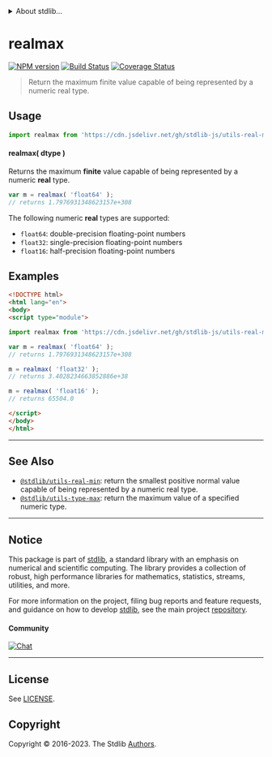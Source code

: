 <!--

@license Apache-2.0

Copyright (c) 2018 The Stdlib Authors.

Licensed under the Apache License, Version 2.0 (the "License");
you may not use this file except in compliance with the License.
You may obtain a copy of the License at

   http://www.apache.org/licenses/LICENSE-2.0

Unless required by applicable law or agreed to in writing, software
distributed under the License is distributed on an "AS IS" BASIS,
WITHOUT WARRANTIES OR CONDITIONS OF ANY KIND, either express or implied.
See the License for the specific language governing permissions and
limitations under the License.

-->


<details>
  <summary>
    About stdlib...
  </summary>
  <p>We believe in a future in which the web is a preferred environment for numerical computation. To help realize this future, we've built stdlib. stdlib is a standard library, with an emphasis on numerical and scientific computation, written in JavaScript (and C) for execution in browsers and in Node.js.</p>
  <p>The library is fully decomposable, being architected in such a way that you can swap out and mix and match APIs and functionality to cater to your exact preferences and use cases.</p>
  <p>When you use stdlib, you can be absolutely certain that you are using the most thorough, rigorous, well-written, studied, documented, tested, measured, and high-quality code out there.</p>
  <p>To join us in bringing numerical computing to the web, get started by checking us out on <a href="https://github.com/stdlib-js/stdlib">GitHub</a>, and please consider <a href="https://opencollective.com/stdlib">financially supporting stdlib</a>. We greatly appreciate your continued support!</p>
</details>

# realmax

[![NPM version][npm-image]][npm-url] [![Build Status][test-image]][test-url] [![Coverage Status][coverage-image]][coverage-url] <!-- [![dependencies][dependencies-image]][dependencies-url] -->

> Return the maximum finite value capable of being represented by a numeric real type.

<!-- Section to include introductory text. Make sure to keep an empty line after the intro `section` element and another before the `/section` close. -->

<section class="intro">

</section>

<!-- /.intro -->

<!-- Package usage documentation. -->



<section class="usage">

## Usage

```javascript
import realmax from 'https://cdn.jsdelivr.net/gh/stdlib-js/utils-real-max@v0.1.0-esm/index.mjs';
```

#### realmax( dtype )

Returns the maximum **finite** value capable of being represented by a numeric **real** type.

```javascript
var m = realmax( 'float64' );
// returns 1.7976931348623157e+308
```

The following numeric **real** types are supported:

-   `float64`: double-precision floating-point numbers
-   `float32`: single-precision floating-point numbers
-   `float16`: half-precision floating-point numbers

</section>

<!-- /.usage -->

<!-- Package usage notes. Make sure to keep an empty line after the `section` element and another before the `/section` close. -->

<section class="notes">

</section>

<!-- /.notes -->

<!-- Package usage examples. -->

<section class="examples">

## Examples

<!-- eslint no-undef: "error" -->

```html
<!DOCTYPE html>
<html lang="en">
<body>
<script type="module">

import realmax from 'https://cdn.jsdelivr.net/gh/stdlib-js/utils-real-max@v0.1.0-esm/index.mjs';

var m = realmax( 'float64' );
// returns 1.7976931348623157e+308

m = realmax( 'float32' );
// returns 3.4028234663852886e+38

m = realmax( 'float16' );
// returns 65504.0

</script>
</body>
</html>
```

</section>

<!-- /.examples -->

<!-- Section for describing a command-line interface. -->



<!-- Section to include cited references. If references are included, add a horizontal rule *before* the section. Make sure to keep an empty line after the `section` element and another before the `/section` close. -->

<section class="references">

</section>

<!-- /.references -->

<!-- Section for related `stdlib` packages. Do not manually edit this section, as it is automatically populated. -->

<section class="related">

* * *

## See Also

-   <span class="package-name">[`@stdlib/utils-real-min`][@stdlib/utils/real-min]</span><span class="delimiter">: </span><span class="description">return the smallest positive normal value capable of being represented by a numeric real type.</span>
-   <span class="package-name">[`@stdlib/utils-type-max`][@stdlib/utils/type-max]</span><span class="delimiter">: </span><span class="description">return the maximum value of a specified numeric type.</span>

</section>

<!-- /.related -->

<!-- Section for all links. Make sure to keep an empty line after the `section` element and another before the `/section` close. -->


<section class="main-repo" >

* * *

## Notice

This package is part of [stdlib][stdlib], a standard library with an emphasis on numerical and scientific computing. The library provides a collection of robust, high performance libraries for mathematics, statistics, streams, utilities, and more.

For more information on the project, filing bug reports and feature requests, and guidance on how to develop [stdlib][stdlib], see the main project [repository][stdlib].

#### Community

[![Chat][chat-image]][chat-url]

---

## License

See [LICENSE][stdlib-license].


## Copyright

Copyright &copy; 2016-2023. The Stdlib [Authors][stdlib-authors].

</section>

<!-- /.stdlib -->

<!-- Section for all links. Make sure to keep an empty line after the `section` element and another before the `/section` close. -->

<section class="links">

[npm-image]: http://img.shields.io/npm/v/@stdlib/utils-real-max.svg
[npm-url]: https://npmjs.org/package/@stdlib/utils-real-max

[test-image]: https://github.com/stdlib-js/utils-real-max/actions/workflows/test.yml/badge.svg?branch=v0.1.0
[test-url]: https://github.com/stdlib-js/utils-real-max/actions/workflows/test.yml?query=branch:v0.1.0

[coverage-image]: https://img.shields.io/codecov/c/github/stdlib-js/utils-real-max/main.svg
[coverage-url]: https://codecov.io/github/stdlib-js/utils-real-max?branch=main

<!--

[dependencies-image]: https://img.shields.io/david/stdlib-js/utils-real-max.svg
[dependencies-url]: https://david-dm.org/stdlib-js/utils-real-max/main

-->

[chat-image]: https://img.shields.io/gitter/room/stdlib-js/stdlib.svg
[chat-url]: https://app.gitter.im/#/room/#stdlib-js_stdlib:gitter.im

[stdlib]: https://github.com/stdlib-js/stdlib

[stdlib-authors]: https://github.com/stdlib-js/stdlib/graphs/contributors

[cli-section]: https://github.com/stdlib-js/utils-real-max#cli
[cli-url]: https://github.com/stdlib-js/utils-real-max/tree/cli
[@stdlib/utils-real-max]: https://github.com/stdlib-js/utils-real-max/tree/main

[umd]: https://github.com/umdjs/umd
[es-module]: https://developer.mozilla.org/en-US/docs/Web/JavaScript/Guide/Modules

[deno-url]: https://github.com/stdlib-js/utils-real-max/tree/deno
[umd-url]: https://github.com/stdlib-js/utils-real-max/tree/umd
[esm-url]: https://github.com/stdlib-js/utils-real-max/tree/esm
[branches-url]: https://github.com/stdlib-js/utils-real-max/blob/main/branches.md

[stdlib-license]: https://raw.githubusercontent.com/stdlib-js/utils-real-max/main/LICENSE

<!-- <related-links> -->

[@stdlib/utils/real-min]: https://github.com/stdlib-js/utils-real-min/tree/esm

[@stdlib/utils/type-max]: https://github.com/stdlib-js/utils-type-max/tree/esm

<!-- </related-links> -->

</section>

<!-- /.links -->
